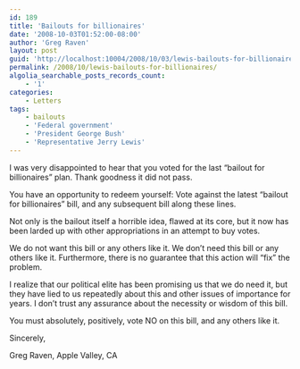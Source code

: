 ```yaml
---
id: 189
title: 'Bailouts for billionaires'
date: '2008-10-03T01:52:00-08:00'
author: 'Greg Raven'
layout: post
guid: 'http://localhost:10004/2008/10/03/lewis-bailouts-for-billionaires/'
permalink: /2008/10/lewis-bailouts-for-billionaires/
algolia_searchable_posts_records_count:
    - '1'
categories:
    - Letters
tags:
    - bailouts
    - 'Federal government'
    - 'President George Bush'
    - 'Representative Jerry Lewis'
---
```


I was very disappointed to hear that you voted for the last “bailout for billionaires” plan. Thank goodness it did not pass.  
  
You have an opportunity to redeem yourself: Vote against the latest “bailout for billionaires” bill, and any subsequent bill along these lines.

Not only is the bailout itself a horrible idea, flawed at its core, but it now has been larded up with other appropriations in an attempt to buy votes.

We do not want this bill or any others like it. We don’t need this bill or any others like it. Furthermore, there is no guarantee that this action will “fix” the problem.

I realize that our political elite has been promising us that we do need it, but they have lied to us repeatedly about this and other issues of importance for years. I don’t trust any assurance about the necessity or wisdom of this bill.

You must absolutely, positively, vote NO on this bill, and any others like it.

Sincerely,

Greg Raven, Apple Valley, CA